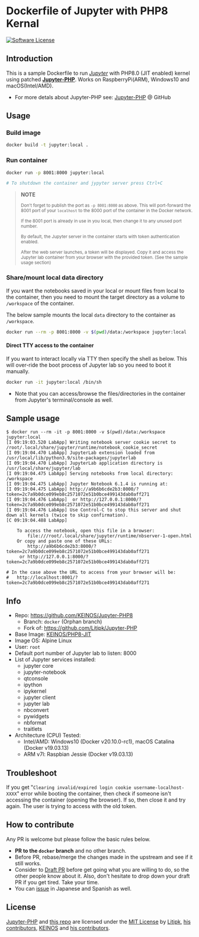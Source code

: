 <!-- markdownlint-disable MD033 -->

# Dockerfile of Jupyter with PHP8 Kernal

[![Software License](https://img.shields.io/badge/license-MIT-brightgreen.svg)](LICENSE)

## Introduction

This is a sample Dockerfile to run [*Jupyter*](http://jupyter.org) with PHP8.0 (JIT enabled) kernel using patched **[Jupyter-PHP](https://github.com/Litipk/Jupyter-PHP)**. Works on RaspberryPi(ARM), Windows10 and macOS(Intel/AMD).

- For more detals about Jupyter-PHP see: [Jupyter-PHP](https://github.com/Litipk/Jupyter-PHP) @ GitHub

## Usage

### Build image

```bash
docker build -t jupyter:local .
```

### Run container

```bash
docker run -p 8001:8000 jupyter:local

# To shutdown the container and jypyter server press Ctrl+C
```

> **NOTE**
>
> <sup>Don't forget to publish the port as `-p 8001:8000` as above. This will port-forward the 8001 port of your `localhost` to the 8000 port of the container in the Docker network.</sup>
>
> <sup>If the 8001 port is already in use in you local, then change it to any unused port number.</sup>
>
> <sup>By default, the Jupyter server in the container starts with token authentication enabled.</sup>
>
> <sup>After the web server launches, a token will be displayed. Copy it and access the Jupyter lab container from your browser with the provided token. (See the sample usage section)</sup>

### Share/mount local data directory

If you want the notebooks saved in your local or mount files from local to the container, then you need to mount the target directory as a volume to `/workspace` of the container.

The below sample mounts the local `data` directory to the container as `/workspace`.

```bash
docker run --rm -p 8001:8000 -v $(pwd)/data:/workspace jupyter:local
```

#### Direct TTY access to the container

If you want to interact locally via TTY then specify the shell as below. This will over-ride the boot process of Jupyter lab so you need to boot it manually.

```bash
docker run -it jupyter:local /bin/sh
```

- Note that you can access/browse the files/directories in the container from Jupyter's terminal/console as well.

## Sample usage

```shellsession
$ docker run --rm -it -p 8001:8000 -v $(pwd)/data:/workspace jupyter:local
[I 09:19:03.520 LabApp] Writing notebook server cookie secret to /root/.local/share/jupyter/runtime/notebook_cookie_secret
[I 09:19:04.470 LabApp] JupyterLab extension loaded from /usr/local/lib/python3.9/site-packages/jupyterlab
[I 09:19:04.470 LabApp] JupyterLab application directory is /usr/local/share/jupyter/lab
[I 09:19:04.475 LabApp] Serving notebooks from local directory: /workspace
[I 09:19:04.475 LabApp] Jupyter Notebook 6.1.4 is running at:
[I 09:19:04.475 LabApp] http://a9b6b6cde2b3:8000/?token=2c7a9b0dce099eb8c2571072e51b0bce499143dab0aff271
[I 09:19:04.476 LabApp]  or http://127.0.0.1:8000/?token=2c7a9b0dce099eb8c2571072e51b0bce499143dab0aff271
[I 09:19:04.476 LabApp] Use Control-C to stop this server and shut down all kernels (twice to skip confirmation).
[C 09:19:04.488 LabApp]

    To access the notebook, open this file in a browser:
        file:///root/.local/share/jupyter/runtime/nbserver-1-open.html
    Or copy and paste one of these URLs:
        http://a9b6b6cde2b3:8000/?token=2c7a9b0dce099eb8c2571072e51b0bce499143dab0aff271
     or http://127.0.0.1:8000/?token=2c7a9b0dce099eb8c2571072e51b0bce499143dab0aff271

# In the case above the URL to access from your browser will be:
#   http://localhost:8001/?token=2c7a9b0dce099eb8c2571072e51b0bce499143dab0aff271
```

## Info

- Repo: https://github.com/KEINOS/Jupyter-PHP8
  - Branch: `docker` (Orphan branch)
  - Fork of: https://github.com/Litipk/Jupyter-PHP
- Base Image: [KEINOS/PHP8-JIT](https://github.com/KEINOS/Dockerfile_of_PHP8-JIT)
- Image OS: Alpine Linux
- User: `root`
- Default port number of Jupyter lab to listen: 8000
- List of Jupyter services installed:
  - jupyter core
  - jupyter-notebook
  - qtconsole
  - ipython
  - ipykernel
  - jupyter client
  - jupyter lab
  - nbconvert
  - pywidgets
  - nbformat
  - traitlets
- Architecture (CPU) Tested:
  - Intel/AMD: Windows10 (Docker v20.10.0-rc1), macOS Catalina (Docker v19.03.13)
  - ARM v7l: Raspbian Jessie (Docker v19.03.13)

## Troubleshoot

If you get "`Clearing invalid/expired login cookie username-localhost-XXXX`" error while booting the container, then check if someone isn't accessing the container (opening the browser). If so, then close it and try again. The user is trying to access with the old token.

## How to contribute

Any PR is welcome but please follow the basic rules below.

- **PR to the `docker` branch** and no other branch.
- Before PR, rebase/merge the changes made in the upstream and see if it still works.
- Consider to [Draft PR](https://github.blog/2019-02-14-introducing-draft-pull-requests/) before get going what you are willing to do, so the other people know about it. Also, don't hesitate to drop down your draft PR if you get tired. Take your time.
- You can [issue](https://github.com/KEINOS/Jupyter-PHP8/issues) in Japanese and Spanish as well.

## License

[Jupyter-PHP](https://github.com/Litipk/Jupyter-PHP) and [this repo](https://github.com/KEINOS/Jupyter-PHP8) are licensed under the [MIT License](https://github.com/KEINOS/Jupyter-PHP8/blob/master/LICENSE) by [Litipk](https://github.com/Litipk), [his contributors](https://github.com/Litipk/Jupyter-PHP/graphs/contributors), [KEINOS](https://github.com/KEINOS) and [his contributors](https://github.com/KEINOS/Jupyter-PHP8/graphs/contributors).
